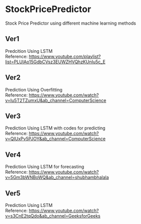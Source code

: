 # StockPricePredictor
Stock Price Predictor using different machine learning methods

## Ver1
Predcition Using LSTM<br />
Reference: https://www.youtube.com/playlist?list=PLUlAo15GdbCVsz3EUWZHVQhzKUnIu5c_E <br />


## Ver2
Prediction Using Overfitting<br />
Reference: https://www.youtube.com/watch?v=Iu5T2TZumxU&ab_channel=ComputerScience

## Ver3
Prediction Using LSTM with codes for predicting<br />
Reference: https://www.youtube.com/watch?v=QIUxPv5PJOY&ab_channel=ComputerScience

## Ver4
Prediction Using LSTM for forecasting<br />
Reference: https://www.youtube.com/watch?v=5Gm3bWNBoWQ&ab_channel=shubhambhalala

## Ver5
Prediction Using LSTM<br />
Reference: https://www.youtube.com/watch?v=s3CnE2tqQdo&ab_channel=GeeksforGeeks
